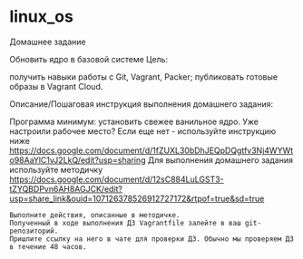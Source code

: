 # linux_os
Домашнее задание

Обновить ядро в базовой системе
Цель:

получить навыки работы с Git, Vagrant, Packer;
публиковать готовые образы в Vagrant Cloud.

Описание/Пошаговая инструкция выполнения домашнего задания:

Программа минимум: установить свежее ванильное ядро.
Уже настроили рабочее место? Если еще нет - используйте инструкцию ниже
https://docs.google.com/document/d/1fZUXL30bDhJEQpDQgtfv3Nj4WYWto98AaYlC1vJ2LkQ/edit?usp=sharing
Для выполнения домашнего задания используйте методичку
https://docs.google.com/document/d/12sC884LuLGST3-tZYQBDPvn6AH8AGJCK/edit?usp=share_link&ouid=107126378526912727172&rtpof=true&sd=true

    Выполните действия, описанные в методичке.
    Полученный в ходе выполнения ДЗ Vagrantfile залейте в ваш git-репозиторий.
    Пришлите ссылку на него в чате для проверки ДЗ. Обычно мы проверяем ДЗ в течение 48 часов.
